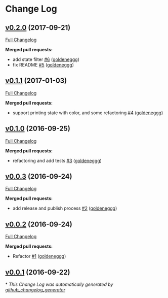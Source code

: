 # Change Log

## [v0.2.0](https://github.com/goldeneggg/lsec2/tree/v0.2.0) (2017-09-21)
[Full Changelog](https://github.com/goldeneggg/lsec2/compare/v0.1.1...v0.2.0)

**Merged pull requests:**

- add state filter [\#6](https://github.com/goldeneggg/lsec2/pull/6) ([goldeneggg](https://github.com/goldeneggg))
- fix README [\#5](https://github.com/goldeneggg/lsec2/pull/5) ([goldeneggg](https://github.com/goldeneggg))

## [v0.1.1](https://github.com/goldeneggg/lsec2/tree/v0.1.1) (2017-01-03)
[Full Changelog](https://github.com/goldeneggg/lsec2/compare/v0.1.0...v0.1.1)

**Merged pull requests:**

- support printing state with color, and some refactoring [\#4](https://github.com/goldeneggg/lsec2/pull/4) ([goldeneggg](https://github.com/goldeneggg))

## [v0.1.0](https://github.com/goldeneggg/lsec2/tree/v0.1.0) (2016-09-25)
[Full Changelog](https://github.com/goldeneggg/lsec2/compare/v0.0.3...v0.1.0)

**Merged pull requests:**

- refactoring and add tests [\#3](https://github.com/goldeneggg/lsec2/pull/3) ([goldeneggg](https://github.com/goldeneggg))

## [v0.0.3](https://github.com/goldeneggg/lsec2/tree/v0.0.3) (2016-09-24)
[Full Changelog](https://github.com/goldeneggg/lsec2/compare/v0.0.2...v0.0.3)

**Merged pull requests:**

- add release and publish process [\#2](https://github.com/goldeneggg/lsec2/pull/2) ([goldeneggg](https://github.com/goldeneggg))

## [v0.0.2](https://github.com/goldeneggg/lsec2/tree/v0.0.2) (2016-09-24)
[Full Changelog](https://github.com/goldeneggg/lsec2/compare/v0.0.1...v0.0.2)

**Merged pull requests:**

- Refactor [\#1](https://github.com/goldeneggg/lsec2/pull/1) ([goldeneggg](https://github.com/goldeneggg))

## [v0.0.1](https://github.com/goldeneggg/lsec2/tree/v0.0.1) (2016-09-22)


\* *This Change Log was automatically generated by [github_changelog_generator](https://github.com/skywinder/Github-Changelog-Generator)*